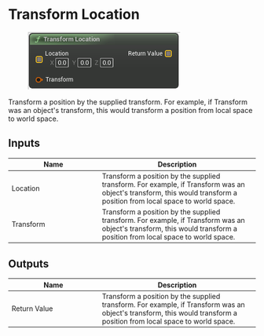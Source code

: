 # Transform Location

<div align="left" data-full-width="false">

<figure><img src="../../../../.gitbook/assets/Transform_Location.png" alt=""><figcaption></figcaption></figure>

</div>

Transform a position by the supplied transform. For example, if Transform was an object's transform, this would transform a position from local space to world space.

## Inputs

<table><thead><tr><th width="170">Name</th><th>Description</th></tr></thead><tbody><tr><td>Location</td><td>Transform a position by the supplied transform. For example, if Transform was an object's transform, this would transform a position from local space to world space.</td></tr><tr><td>Transform</td><td>Transform a position by the supplied transform. For example, if Transform was an object's transform, this would transform a position from local space to world space.</td></tr></tbody></table>

## Outputs

<table><thead><tr><th width="170">Name</th><th>Description</th></tr></thead><tbody><tr><td>Return Value</td><td>Transform a position by the supplied transform. For example, if Transform was an object's transform, this would transform a position from local space to world space.</td></tr></tbody></table>
